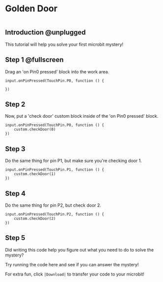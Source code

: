 # Golden Door

```template

```

## Introduction @unplugged

This tutorial will help you solve your first microbit mystery!

## Step 1 @fullscreen

Drag an 'on Pin0 pressed' block into the work area.

```blocks
input.onPinPressed(TouchPin.P0, function () {
     
})
```


## Step 2 

Now, put a 'check door' custom block inside of the 'on Pin0 pressed' block.

```blocks
input.onPinPressed(TouchPin.P0, function () {
    custom.checkDoor(0)
})
```

## Step 3 

Do the same thing for pin P1, but make sure you're checking door 1.

```blocks
input.onPinPressed(TouchPin.P1, function () {
    custom.checkDoor(1)
})
```

## Step 4 

Do the same thing for pin P2, but check door 2.

```blocks
input.onPinPressed(TouchPin.P2, function () {
    custom.checkDoor(2)
})
```

## Step 5

Did writing this code help you figure out what you need to do to solve the mystery?

Try running the code here and see if you can answer the mystery!  

For extra fun, click ``|Download|`` to transfer your code to your microbit!
